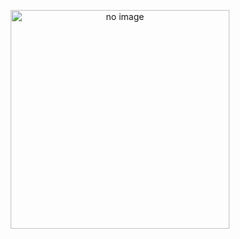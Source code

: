
<p align="center">
  <img src="./aesop-mockup/src/assets/aesop_mockup.jpg" width="350" alt="no image">
</p>
